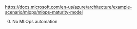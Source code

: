 
https://docs.microsoft.com/en-us/azure/architecture/example-scenario/mlops/mlops-maturity-model

0. No MLOps automation
